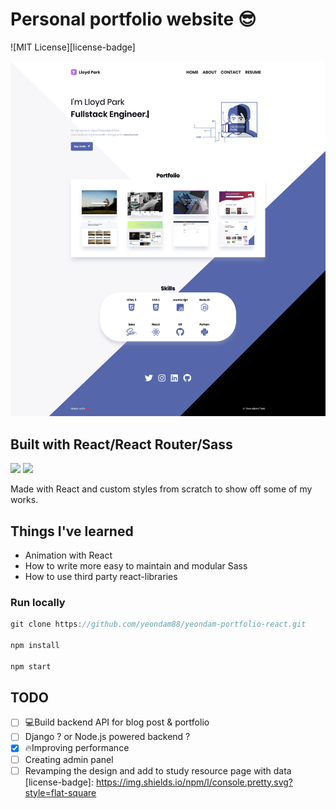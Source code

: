 # Personal portfolio website 😎
![MIT License][license-badge]

<img src="lloydpark_porfolio.png" />

## Built with React/React Router/Sass
<p>
  <img src="https://res.cloudinary.com/yeondam88/image/upload/v1537633710/react-original.svg" width="30" />
  <img src="https://res.cloudinary.com/yeondam88/image/upload/v1537633665/sass-original.svg" width="30" />
</p>

Made with React and custom styles from scratch to show off some of my works.

## Things I've learned
* Animation with React
* How to write more easy to maintain and modular Sass
* How to use third party react-libraries

### Run locally
```js
git clone https://github.com/yeondam88/yeondam-portfolio-react.git

npm install

npm start
```

## TODO
* [ ] 💻Build backend API for blog post & portfolio
* [ ] Django ? or Node.js powered backend ?
* [x] 🔥Improving performance
* [ ] Creating admin panel
* [ ] Revamping the design and add to study resource page with data
[license-badge]: https://img.shields.io/npm/l/console.pretty.svg?style=flat-square
